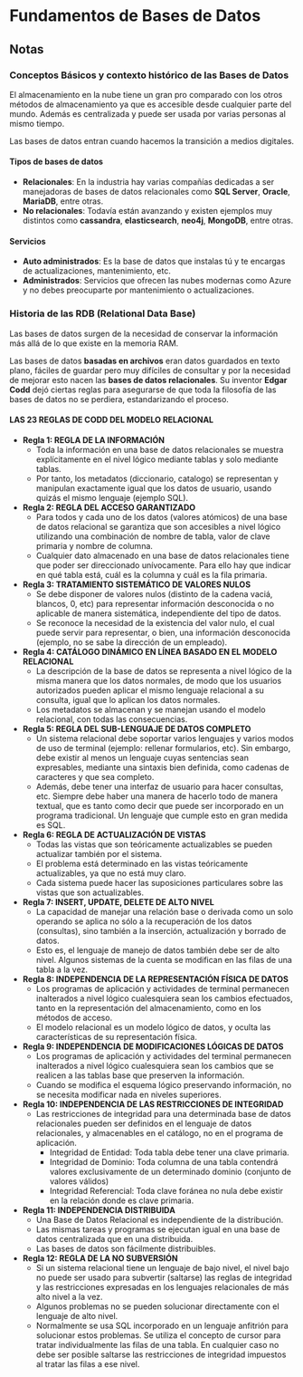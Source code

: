 # Fundamentos de Bases de Datos

## Notas

### Conceptos Básicos y contexto histórico de las Bases de Datos

El almacenamiento en la nube tiene un gran pro comparado con los otros métodos de almacenamiento ya que es accesible desde cualquier parte del mundo. Además es centralizada y puede ser usada por varias personas al mismo tiempo.

Las bases de datos entran cuando hacemos la transición a medios digitales.

#### **Tipos de bases de datos**

- **Relacionales**: En la industria hay varias compañías dedicadas a ser manejadoras de bases de datos relacionales como **SQL Server**, **Oracle**, **MariaDB**, entre otras.
- **No relacionales**: Todavía están avanzando y existen ejemplos muy distintos como **cassandra**, **elasticsearch**, **neo4j**, **MongoDB**, entre otras.

#### **Servicios**

- **Auto administrados**: Es la base de datos que instalas tú y te encargas de actualizaciones, mantenimiento, etc.
- **Administrados**: Servicios que ofrecen las nubes modernas como Azure y no debes preocuparte por mantenimiento o actualizaciones.

### Historia de las RDB (Relational Data Base)

Las bases de datos surgen de la necesidad de conservar la información más allá de lo que existe en la memoria RAM.

Las bases de datos **basadas en archivos** eran datos guardados en texto plano, fáciles de guardar pero muy difíciles de consultar y por la necesidad de mejorar esto nacen las **bases de datos relacionales**. Su inventor **Edgar Codd** dejó ciertas reglas para asegurarse de que toda la filosofía de las bases de datos no se perdiera, estandarizando el proceso.

#### LAS 23 REGLAS DE CODD DEL MODELO RELACIONAL

- **Regla 1: REGLA DE LA INFORMACIÓN**
  - Toda la información en una base de datos relacionales se muestra explícitamente en el nivel lógico mediante tablas y solo mediante tablas.
  - Por tanto, los metadatos (diccionario, catalogo) se representan y manipulan exactamente igual que los datos de usuario, usando quizás el mismo lenguaje (ejemplo SQL).
- **Regla 2: REGLA DEL ACCESO GARANTIZADO**
  - Para todos y cada uno de los datos (valores atómicos) de una base de datos relacional se garantiza que son accesibles a nivel lógico utilizando una combinación de nombre de tabla, valor de clave primaria y nombre de columna.
  - Cualquier dato almacenado en una base de datos relacionales tiene que poder ser direccionado unívocamente. Para ello hay que indicar en qué tabla está, cuál es la columna y cuál es la fila primaria.
- **Regla 3: TRATAMIENTO SISTEMÁTICO DE VALORES NULOS**
  - Se debe disponer de valores nulos (distinto de la cadena vaciá, blancos, 0, etc) para representar información desconocida o no aplicable de manera sistemática, independiente del tipo de datos.
  - Se reconoce la necesidad de la existencia del valor nulo, el cual puede servir para representar, o bien, una información desconocida (ejemplo, no se sabe la dirección de un empleado).
- **Regla 4: CATÁLOGO DINÁMICO EN LÍNEA BASADO EN EL MODELO RELACIONAL**
  - La descripción de la base de datos se representa a nivel lógico de la misma manera que los datos normales, de modo que los usuarios autorizados pueden aplicar el mismo lenguaje relacional a su consulta, igual que lo aplican los datos normales.
  - Los metadatos se almacenan y se manejan usando el modelo relacional, con todas las consecuencias.
- **Regla 5: REGLA DEL SUB-LENGUAJE DE DATOS COMPLETO**
  - Un sistema relacional debe soportar varios lenguajes y varios modos de uso de terminal (ejemplo: rellenar formularios, etc). Sin embargo, debe existir al menos un lenguaje cuyas sentencias sean expresables, mediante una sintaxis bien definida, como cadenas de caracteres y que sea completo.
  - Además, debe tener una interfaz de usuario para hacer consultas, etc. Siempre debe haber una manera de hacerlo todo de manera textual, que es tanto como decir que puede ser incorporado en un programa tradicional. Un lenguaje que cumple esto en gran medida es SQL.
- **Regla 6: REGLA DE ACTUALIZACIÓN DE VISTAS**
  - Todas las vistas que son teóricamente actualizables se pueden actualizar también por el sistema.
  - El problema está determinado en las vistas teóricamente actualizables, ya que no está muy claro.
  - Cada sistema puede hacer las suposiciones particulares sobre las vistas que son actualizables.
- **Regla 7: INSERT, UPDATE, DELETE DE ALTO NIVEL**
  - La capacidad de manejar una relación base o derivada como un solo operando se aplica no sólo a la recuperación de los datos (consultas), sino también a la inserción, actualización y borrado de datos.
  - Esto es, el lenguaje de manejo de datos también debe ser de alto nivel. Algunos sistemas de la cuenta se modifican en las filas de una tabla a la vez.
- **Regla 8: INDEPENDENCIA DE LA REPRESENTACIÓN FÍSICA DE DATOS**
  - Los programas de aplicación y actividades de terminal permanecen inalterados a nivel lógico cualesquiera sean  los cambios efectuados, tanto en la representación del almacenamiento, como en los métodos de acceso.
  - El modelo relacional es un modelo lógico de datos, y oculta las características de su representación física.
- **Regla 9: INDEPENDENCIA DE MODIFICACIONES LÓGICAS DE DATOS**
  - Los programas de aplicación y actividades del terminal permanecen inalterados a nivel lógico cualesquiera sean los cambios que se realicen a las tablas base que preserven la información.
  - Cuando se modifica el esquema lógico preservando información, no se necesita modificar nada en niveles superiores.
- **Regla 10: INDEPENDENCIA DE LAS RESTRICCIONES DE INTEGRIDAD**
  - Las restricciones de integridad para una determinada base de datos relacionales pueden ser definidos en el lenguaje de datos relacionales, y almacenables en el catálogo, no en el programa de aplicación.
    - Integridad de Entidad: Toda tabla debe tener una clave primaria.
    - Integridad de Dominio: Toda columna de una tabla contendrá valores exclusivamente de un determinado dominio (conjunto de valores válidos)
    - Integridad Referencial: Toda clave foránea no nula debe existir en la relación donde es clave primaria.
- **Regla 11: INDEPENDENCIA DISTRIBUIDA**
  - Una Base de Datos Relacional es independiente de la distribución.
  - Las mismas tareas y programas se ejecutan igual en una base de datos centralizada que en una distribuida.
  - Las bases de datos son fácilmente distribuibles.
- **Regla 12: REGLA DE LA NO SUBVERSIÓN**
  - Si un sistema relacional tiene un lenguaje de bajo nivel, el nivel bajo no puede ser usado para subvertir (saltarse) las reglas de integridad y las restricciones expresadas en los lenguajes relacionales de más alto nivel a la vez.
  - Algunos problemas no se pueden solucionar directamente con el lenguaje de alto nivel.
  - Normalmente se usa SQL incorporado en un lenguaje anfitrión para solucionar estos problemas. Se utiliza el concepto de cursor para tratar individualmente las filas de una tabla. En cualquier caso no debe ser posible saltarse las restricciones de integridad impuestos al tratar las filas a ese nivel.